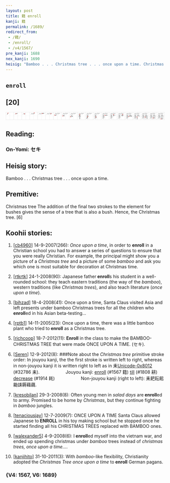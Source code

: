 ```yaml
---
layout: post
title: 籍 enroll
kanji: 籍
permalink: /1689/
redirect_from:
 - /籍/
 - /enroll/
 - /v4/1567/
pre_kanji: 1688
nex_kanji: 1690
heisig: "Bamboo . . . Christmas tree . . . once upon a time. Christmas tree The addition of the final two strokes to the element for bushes gives the sense of a tree that is also a bush. Hence, the Christmas tree. [6]"
---
```


## `enroll`

## [20]

<div class="stroke"><img src="../images/E7B18D.png" /></div>

## Reading:

### On-Yomi: セキ

## Heisig story:

Bamboo . . . Christmas tree . . . once upon a time.

## Premitive:

Christmas tree The addition of the final two strokes to the element for bushes gives the sense of a tree that is also a bush. Hence, the Christmas tree. [6]

## Koohii stories:

1) [<a href="http://kanji.koohii.com/profile/cb4960">cb4960</a>] 14-9-2007(266): <em>Once upon a time</em>, in order to <strong>enroll</strong> in a Christian school you had to answer a series of questions to ensure that you were really Christian. For example, the principal might show you a picture of a <em>Christmas tree</em> and a picture of some <em>bamboo</em> and ask you which one is most suitable for decoration at Christmas time.

2) [<a href="http://kanji.koohii.com/profile/rtkrtk">rtkrtk</a>] 24-1-2008(90): Japanese father<strong> enroll</strong>s his student in a well-rounded school: they teach eastern traditions (the way of the <em>bamboo</em>), western traditions (like <em>Christmas trees</em>), and also teach literature (<em>once upon a time</em>).

3) [<a href="http://kanji.koohii.com/profile/bihzad">bihzad</a>] 18-4-2008(41): Once upon a time, Santa Claus visited Asia and left presents under bamboo Christmas trees for all the children who<strong> enroll</strong>ed in his Asian beta-testing...

4) [<a href="http://kanji.koohii.com/profile/rptb1">rptb1</a>] 14-11-2005(23): Once upon a time, there was a little bamboo plant who tried to<strong> enroll</strong> as a Christmas tree.

5) [<a href="http://kanji.koohii.com/profile/richcoop">richcoop</a>] 18-7-2012(11): <strong>Enroll</strong> in the class to make the BAMBOO- CHRISTMAS TREE that were made ONCE UPON A TIME. (セキ).

6) [<a href="http://kanji.koohii.com/profile/Seren">Seren</a>] 12-9-2012(8): ###Note about the <em>Christmas tree</em> primitive stroke order: In jouyou kanji, the the first stroke is written left to right, whereas in non-jouyou kanji it is written right to left as in 耒<a href="../v4/32786">Unicode-0x8012</a> (#32786 耒).                     Jouyou kanji: <a href="../v4/1567">enroll</a> (#1567 籍) <a href="../v4/1808">till</a> (#1808 耕) <a href="../v4/1914">decrease</a> (#1914 耗)                     Non-jouyou kanji (right to left): 耒耙耘耜耡誄耨藉藕.

7) [<a href="http://kanji.koohii.com/profile/kresobilan">kresobilan</a>] 29-3-2008(8): Often young men in <em>salad days</em> are<strong> enroll</strong>ed to army. Promised to be home by <em>Christmas</em>, but they continue fighting in <em>bamboo</em> jungles.

8) [<a href="http://kanji.koohii.com/profile/tenaciousjay">tenaciousjay</a>] 12-7-2009(7): ONCE UPON A TIME Santa Claus allowed Japanese to<strong> ENROLL</strong> in his toy making school but he stopped once he started finding all his CHRISTMAS TREES replaced with BAMBOO ones.

9) [<a href="http://kanji.koohii.com/profile/walexander5">walexander5</a>] 4-9-2008(6): I<strong> enroll</strong>ed myself into the vietnam war, and ended up spending christmas under <em>bamboo</em> trees instead of <em>christmas trees, once upon a time...</em>.

10) [<a href="http://kanji.koohii.com/profile/kanjihito">kanjihito</a>] 31-10-2011(3): With <em>bamboo</em>-like flexibility, Christianity adopted the <em>Christmas Tree</em> <em>once upon a time</em> to<strong> enroll</strong> German pagans.

### {V4: 1567, V6: 1689}
